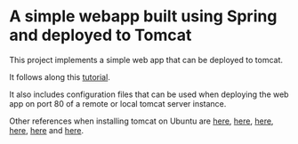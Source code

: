 # A simple webapp built using Spring and deployed to Tomcat

This project implements a simple web app that can be deployed to tomcat.

It follows along this [tutorial](https://medium.com/@yuntianhe/create-a-web-project-with-maven-spring-mvc-b859503f74d7).

It also includes configuration files that can be used when deploying the web app on port 80 of a remote or local tomcat server instance.

Other references when installing tomcat on Ubuntu are [here](https://www.linode.com/docs/development/frameworks/apache-tomcat-on-ubuntu-16-04/), [here](https://brianflove.com/2014/06/04/simple-tomcat7-install-on-ubuntu-10/), [here](https://askubuntu.com/questions/1067160/tomcat-7-as-a-service-under-systemctl-in-18-04-configurationsolved
), [here](https://askubuntu.com/a/314614), [here](https://askubuntu.com/a/703674) and [here](https://askubuntu.com/a/79566).
